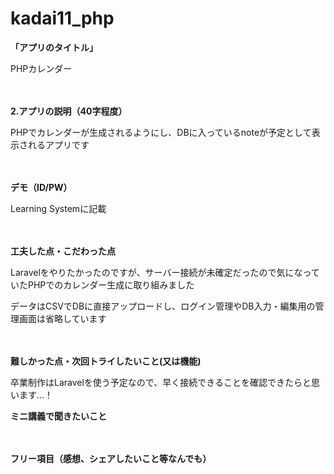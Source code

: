 # kadai11_php

**<p> 「アプリのタイトル」 </p>**
<p> PHPカレンダー </p>
<p> 　</p>

**<p> 2.アプリの説明（40字程度） </p>**
<p> PHPでカレンダーが生成されるようにし、DBに入っているnoteが予定として表示されるアプリです </p>
<p>　 </p>

**<p> デモ（ID/PW） </p>**
<p> Learning Systemに記載 </p>
<p>　 </p>

**<p> 工夫した点・こだわった点 </p>**
<p> Laravelをやりたかったのですが、サーバー接続が未確定だったので気になっていたPHPでのカレンダー生成に取り組みました </p>
<p> データはCSVでDBに直接アップロードし、ログイン管理やDB入力・編集用の管理画面は省略しています </p>
<p>　 </p>

**<p> 難しかった点・次回トライしたいこと(又は機能) </p>**
<p> 卒業制作はLaravelを使う予定なので、早く接続できることを確認できたらと思います...！　</p>

**<p> ミニ講義で聞きたいこと </p>**
<p>　 </p>

**<p> フリー項目（感想、シェアしたいこと等なんでも） </p>**
<p>　 </p>
